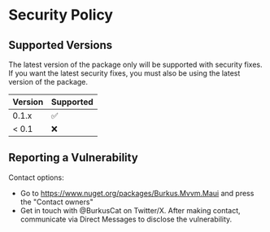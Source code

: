 # Security Policy

## Supported Versions

The latest version of the package only will be supported with security fixes. If you want the latest security fixes, you must also be using the latest version of the package.

| Version | Supported          |
| ------- | ------------------ |
| 0.1.x   | :white_check_mark: |
| < 0.1   | :x: |

## Reporting a Vulnerability
Contact options:
- Go to https://www.nuget.org/packages/Burkus.Mvvm.Maui and press the "Contact owners"
- Get in touch with @BurkusCat on Twitter/X. After making contact, communicate via Direct Messages to disclose the vulnerability.